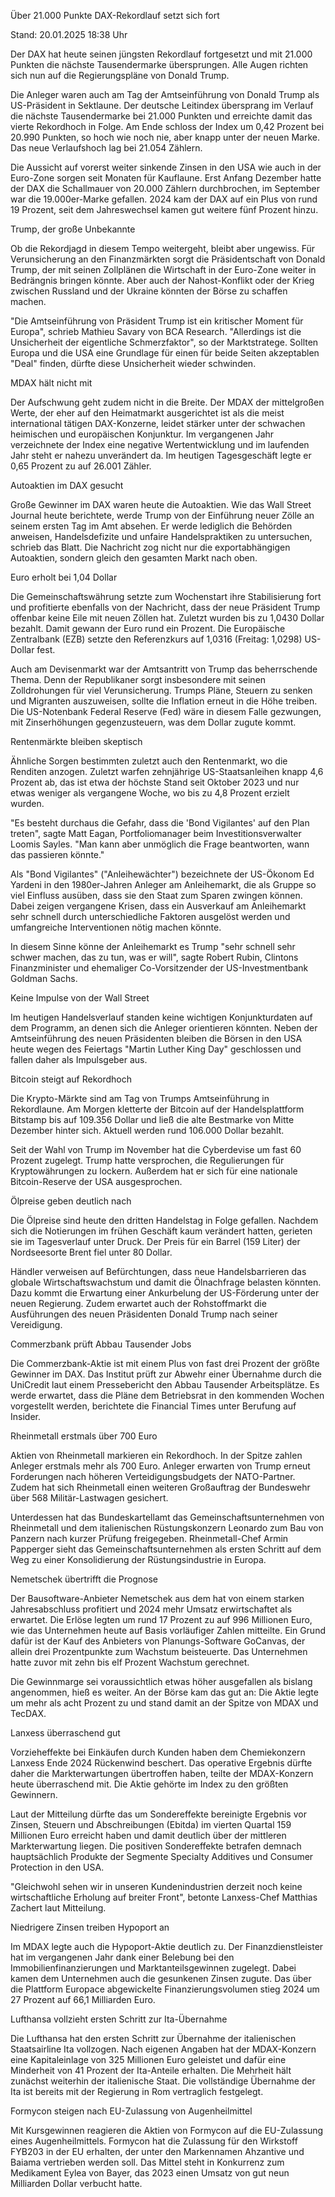 
Über 21.000 Punkte
DAX-Rekordlauf setzt sich fort


Stand: 20.01.2025 18:38 Uhr


Der DAX hat heute seinen jüngsten Rekordlauf fortgesetzt und mit 21.000 Punkten die nächste Tausendermarke übersprungen. Alle Augen richten sich nun auf die Regierungspläne von Donald Trump.



Die Anleger waren auch am Tag der Amtseinführung von Donald Trump als US-Präsident in Sektlaune. Der deutsche Leitindex übersprang im Verlauf die nächste Tausendermarke bei 21.000 Punkten und erreichte damit das vierte Rekordhoch in Folge. Am Ende schloss der Index um 0,42 Prozent bei 20.990 Punkten, so hoch wie noch nie, aber knapp unter der neuen Marke. Das neue Verlaufshoch lag bei 21.054 Zählern.


Die Aussicht auf vorerst weiter sinkende Zinsen in den USA wie auch in der Euro-Zone sorgen seit Monaten für Kauflaune. Erst Anfang Dezember hatte der DAX die Schallmauer von 20.000 Zählern durchbrochen, im September war die 19.000er-Marke gefallen. 2024 kam der DAX auf ein Plus von rund 19 Prozent, seit dem Jahreswechsel kamen gut weitere fünf Prozent hinzu.

Trump, der große Unbekannte


Ob die Rekordjagd in diesem Tempo weitergeht, bleibt aber ungewiss. Für Verunsicherung an den Finanzmärkten sorgt die Präsidentschaft von Donald Trump, der mit seinen Zollplänen die Wirtschaft in der Euro-Zone weiter in Bedrängnis bringen könnte. Aber auch der Nahost-Konflikt oder der Krieg zwischen Russland und der Ukraine könnten der Börse zu schaffen machen.


"Die Amtseinführung von Präsident Trump ist ein kritischer Moment für Europa", schrieb Mathieu Savary von BCA Research. "Allerdings ist die Unsicherheit der eigentliche Schmerzfaktor", so der Marktstratege. Sollten Europa und die USA eine Grundlage für einen für beide Seiten akzeptablen "Deal" finden, dürfte diese Unsicherheit wieder schwinden.

MDAX hält nicht mit


Der Aufschwung geht zudem nicht in die Breite. Der MDAX der mittelgroßen Werte, der eher auf den Heimatmarkt ausgerichtet ist als die meist international tätigen DAX-Konzerne, leidet stärker unter der schwachen heimischen und europäischen Konjunktur. Im vergangenen Jahr verzeichnete der Index eine negative Wertentwicklung und im laufenden Jahr steht er nahezu unverändert da. Im heutigen Tagesgeschäft legte er 0,65 Prozent zu auf 26.001 Zähler.

Autoaktien im DAX gesucht


Große Gewinner im DAX waren heute die Autoaktien. Wie das Wall Street Journal heute berichtete, werde Trump von der Einführung neuer Zölle an seinem ersten Tag im Amt absehen. Er werde lediglich die Behörden anweisen, Handelsdefizite und unfaire Handelspraktiken zu untersuchen, schrieb das Blatt. Die Nachricht zog nicht nur die exportabhängigen Autoaktien, sondern gleich den gesamten Markt nach oben.

Euro erholt bei 1,04 Dollar


Die Gemeinschaftswährung setzte zum Wochenstart ihre Stabilisierung fort und profitierte ebenfalls von der Nachricht, dass der neue Präsident Trump offenbar keine Eile mit neuen Zöllen hat. Zuletzt wurden bis zu 1,0430 Dollar bezahlt. Damit gewann der Euro rund ein Prozent. Die Europäische Zentralbank (EZB) setzte den Referenzkurs auf 1,0316 (Freitag: 1,0298) US-Dollar fest.


Auch am Devisenmarkt war der Amtsantritt von Trump das beherrschende Thema. Denn der Republikaner sorgt insbesondere mit seinen Zolldrohungen für viel Verunsicherung. Trumps Pläne, Steuern zu senken und Migranten auszuweisen, sollte die Inflation erneut in die Höhe treiben. Die US-Notenbank Federal Reserve (Fed) wäre in diesem Falle gezwungen, mit Zinserhöhungen gegenzusteuern, was dem Dollar zugute kommt.

Rentenmärkte bleiben skeptisch


Ähnliche Sorgen bestimmten zuletzt auch den Rentenmarkt, wo die Renditen anzogen. Zuletzt warfen zehnjährige US-Staatsanleihen knapp 4,6 Prozent ab, das ist etwa der höchste Stand seit Oktober 2023 und nur etwas weniger als vergangene Woche, wo bis zu 4,8 Prozent erzielt wurden.


"Es besteht durchaus die Gefahr, dass die 'Bond Vigilantes' auf den Plan treten", sagte Matt Eagan, Portfoliomanager beim Investitionsverwalter Loomis Sayles. "Man kann aber unmöglich die Frage beantworten, wann das passieren könnte."


Als "Bond Vigilantes" ("Anleihewächter") bezeichnete der US-Ökonom Ed Yardeni in den 1980er-Jahren Anleger am Anleihemarkt, die als Gruppe so viel Einfluss ausüben, dass sie den Staat zum Sparen zwingen können. Dabei zeigen vergangene Krisen, dass ein Ausverkauf am Anleihemarkt sehr schnell durch unterschiedliche Faktoren ausgelöst werden und umfangreiche Interventionen nötig machen könnte.


In diesem Sinne könne der Anleihemarkt es Trump "sehr schnell sehr schwer machen, das zu tun, was er will", sagte Robert Rubin, Clintons Finanzminister und ehemaliger Co-Vorsitzender der US-Investmentbank Goldman Sachs.

Keine Impulse von der Wall Street


Im heutigen Handelsverlauf standen keine wichtigen Konjunkturdaten auf dem Programm, an denen sich die Anleger orientieren könnten. Neben der Amtseinführung des neuen Präsidenten bleiben die Börsen in den USA heute wegen des Feiertags "Martin Luther King Day" geschlossen und fallen daher als Impulsgeber aus.

Bitcoin steigt auf Rekordhoch


Die Krypto-Märkte sind am Tag von Trumps Amtseinführung in Rekordlaune. Am Morgen kletterte der Bitcoin auf der Handelsplattform Bitstamp bis auf 109.356 Dollar und ließ die alte Bestmarke von Mitte Dezember hinter sich. Aktuell werden rund 106.000 Dollar bezahlt.


Seit der Wahl von Trump im November hat die Cyberdevise um fast 60 Prozent zugelegt. Trump hatte versprochen, die Regulierungen für Kryptowährungen zu lockern. Außerdem hat er sich für eine nationale Bitcoin-Reserve der USA ausgesprochen.

Ölpreise geben deutlich nach


Die Ölpreise sind heute den dritten Handelstag in Folge gefallen. Nachdem sich die Notierungen im frühen Geschäft kaum verändert hatten, gerieten sie im Tagesverlauf unter Druck. Der Preis für ein Barrel (159 Liter) der Nordseesorte Brent fiel unter 80 Dollar.


Händler verweisen auf Befürchtungen, dass neue Handelsbarrieren das globale Wirtschaftswachstum und damit die Ölnachfrage belasten könnten. Dazu kommt die Erwartung einer Ankurbelung der US-Förderung unter der neuen Regierung. Zudem erwartet auch der Rohstoffmarkt die Ausführungen des neuen Präsidenten Donald Trump nach seiner Vereidigung.

Commerzbank prüft Abbau Tausender Jobs


Die Commerzbank-Aktie ist mit einem Plus von fast drei Prozent der größte Gewinner im DAX. Das Institut prüft zur Abwehr einer Übernahme durch die UniCredit laut einem Pressebericht den Abbau Tausender Arbeitsplätze. Es werde erwartet, dass die Pläne dem Betriebsrat in den kommenden Wochen vorgestellt werden, berichtete die Financial Times unter Berufung auf Insider.

Rheinmetall erstmals über 700 Euro


Aktien von Rheinmetall markieren ein Rekordhoch. In der Spitze zahlen Anleger erstmals mehr als 700 Euro. Anleger erwarten von Trump erneut Forderungen nach höheren Verteidigungsbudgets der NATO-Partner. Zudem hat sich Rheinmetall einen weiteren Großauftrag der Bundeswehr über 568 Militär-Lastwagen gesichert.


Unterdessen hat das Bundeskartellamt das Gemeinschaftsunternehmen von Rheinmetall und dem italienischen Rüstungskonzern Leonardo zum Bau von Panzern nach kurzer Prüfung freigegeben. Rheinmetall-Chef Armin Papperger sieht das Gemeinschaftsunternehmen als ersten Schritt auf dem Weg zu einer Konsolidierung der Rüstungsindustrie in Europa.

Nemetschek übertrifft die Prognose


Der Bausoftware-Anbieter Nemetschek aus dem hat von einem starken Jahresabschluss profitiert und 2024 mehr Umsatz erwirtschaftet als erwartet. Die Erlöse legten um rund 17 Prozent zu auf 996 Millionen Euro, wie das Unternehmen heute auf Basis vorläufiger Zahlen mitteilte. Ein Grund dafür ist der Kauf des Anbieters von Planungs-Software GoCanvas, der allein drei Prozentpunkte zum Wachstum beisteuerte. Das Unternehmen hatte zuvor mit zehn bis elf Prozent Wachstum gerechnet.


Die Gewinnmarge sei voraussichtlich etwas höher ausgefallen als bislang angenommen, hieß es weiter. An der Börse kam das gut an: Die Aktie legte um mehr als acht Prozent zu und stand damit an der Spitze von MDAX und TecDAX.

Lanxess überraschend gut


Vorzieheffekte bei Einkäufen durch Kunden haben dem Chemiekonzern Lanxess Ende 2024 Rückenwind beschert. Das operative Ergebnis dürfte daher die Markterwartungen übertroffen haben, teilte der MDAX-Konzern heute überraschend mit. Die Aktie gehörte im Index zu den größten Gewinnern.


Laut der Mitteilung dürfte das um Sondereffekte bereinigte Ergebnis vor Zinsen, Steuern und Abschreibungen (Ebitda) im vierten Quartal 159 Millionen Euro erreicht haben und damit deutlich über der mittleren Markterwartung liegen. Die positiven Sondereffekte betrafen demnach hauptsächlich Produkte der Segmente Specialty Additives und Consumer Protection in den USA.


"Gleichwohl sehen wir in unseren Kundenindustrien derzeit noch keine wirtschaftliche Erholung auf breiter Front", betonte Lanxess-Chef Matthias Zachert laut Mitteilung.

Niedrigere Zinsen treiben Hypoport an


Im MDAX legte auch die Hypoport-Aktie deutlich zu. Der Finanzdienstleister hat im vergangenen Jahr dank einer Belebung bei den Immobilienfinanzierungen und Marktanteilsgewinnen zugelegt. Dabei kamen dem Unternehmen auch die gesunkenen Zinsen zugute. Das über die Plattform Europace abgewickelte Finanzierungsvolumen stieg 2024 um 27 Prozent auf 66,1 Milliarden Euro.

Lufthansa vollzieht ersten Schritt zur Ita-Übernahme


Die Lufthansa hat den ersten Schritt zur Übernahme der italienischen Staatsairline Ita vollzogen. Nach eigenen Angaben hat der MDAX-Konzern eine Kapitaleinlage von 325 Millionen Euro geleistet und dafür eine Minderheit von 41 Prozent der Ita-Anteile erhalten. Die Mehrheit hält zunächst weiterhin der italienische Staat. Die vollständige Übernahme der Ita ist bereits mit der Regierung in Rom vertraglich festgelegt.

Formycon steigen nach EU-Zulassung von Augenheilmittel


Mit Kursgewinnen reagieren die Aktien von Formycon auf die EU-Zulassung eines Augenheilmittels. Formycon hat die Zulassung für den Wirkstoff FYB203 in der EU erhalten, der unter den Markennamen Ahzantive und Baiama vertrieben werden soll. Das Mittel steht in Konkurrenz zum Medikament Eylea von Bayer, das 2023 einen Umsatz von gut neun Milliarden Dollar verbucht hatte.



